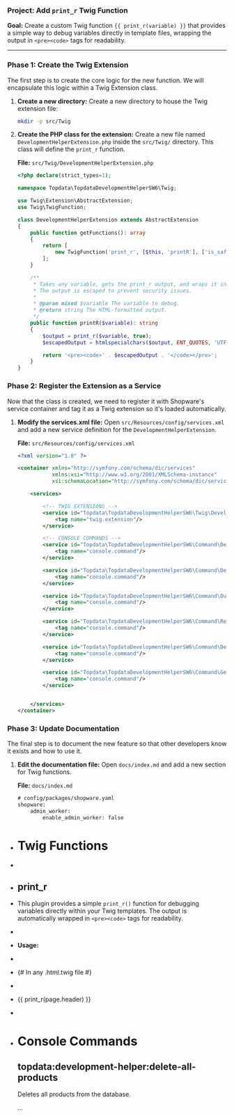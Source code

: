 ### Project: Add `print_r` Twig Function

**Goal:** Create a custom Twig function `{{ print_r(variable) }}` that provides a simple way to debug variables directly in template files, wrapping the output in `<pre><code>` tags for readability.

---

### Phase 1: Create the Twig Extension

The first step is to create the core logic for the new function. We will encapsulate this logic within a Twig Extension class.

1.  **Create a new directory:**
    Create a new directory to house the Twig extension file:
    ```bash
    mkdir -p src/Twig
    ```

2.  **Create the PHP class for the extension:**
    Create a new file named `DevelopmentHelperExtension.php` inside the `src/Twig/` directory. This class will define the `print_r` function.

    **File:** `src/Twig/DevelopmentHelperExtension.php`
    ```php
    <?php declare(strict_types=1);

    namespace Topdata\TopdataDevelopmentHelperSW6\Twig;

    use Twig\Extension\AbstractExtension;
    use Twig\TwigFunction;

    class DevelopmentHelperExtension extends AbstractExtension
    {
        public function getFunctions(): array
        {
            return [
                new TwigFunction('print_r', [$this, 'printR'], ['is_safe' => ['html']]),
            ];
        }

        /**
         * Takes any variable, gets the print_r output, and wraps it in <pre><code> tags.
         * The output is escaped to prevent security issues.
         *
         * @param mixed $variable The variable to debug.
         * @return string The HTML-formatted output.
         */
        public function printR($variable): string
        {
            $output = print_r($variable, true);
            $escapedOutput = htmlspecialchars($output, ENT_QUOTES, 'UTF-8');

            return '<pre><code>' . $escapedOutput . '</code></pre>';
        }
    }
    ```

### Phase 2: Register the Extension as a Service

Now that the class is created, we need to register it with Shopware's service container and tag it as a Twig extension so it's loaded automatically.

1.  **Modify the services.xml file:**
    Open `src/Resources/config/services.xml` and add a new service definition for the `DevelopmentHelperExtension`.

    **File:** `src/Resources/config/services.xml`
    ```xml
    <?xml version="1.0" ?>

    <container xmlns="http://symfony.com/schema/dic/services"
               xmlns:xsi="http://www.w3.org/2001/XMLSchema-instance"
               xsi:schemaLocation="http://symfony.com/schema/dic/services http://symfony.com/schema/dic/services/services-1.0.xsd">

        <services>

            <!-- TWIG EXTENSIONS -->
            <service id="Topdata\TopdataDevelopmentHelperSW6\Twig\DevelopmentHelperExtension">
                <tag name="twig.extension"/>
            </service>

            <!-- CONSOLE COMMANDS -->
            <service id="Topdata\TopdataDevelopmentHelperSW6\Command\DeleteAllProductsCommand" autowire="true">
                <tag name="console.command"/>
            </service>

            <service id="Topdata\TopdataDevelopmentHelperSW6\Command\DeleteUnusedPropertiesCommand" autowire="true">
                <tag name="console.command"/>
            </service>

            <service id="Topdata\TopdataDevelopmentHelperSW6\Command\DumpPluginConfigCommand" autowire="true">
                <tag name="console.command"/>
            </service>

            <service id="Topdata\TopdataDevelopmentHelperSW6\Command\RestorePluginConfigCommand" autowire="true">
                <tag name="console.command"/>
            </service>

            <service id="Topdata\TopdataDevelopmentHelperSW6\Command\DeleteInvalidMediaCommand" autowire="true">
                <tag name="console.command"/>
            </service>

            <service id="Topdata\TopdataDevelopmentHelperSW6\Command\GenerateConfigConstantsCommand" autowire="true">
                <tag name="console.command"/>
            </service>


        </services>
    </container>
    ```

### Phase 3: Update Documentation

The final step is to document the new feature so that other developers know it exists and how to use it.

1.  **Edit the documentation file:**
    Open `docs/index.md` and add a new section for Twig functions.

    **File:** `docs/index.md`
    ```diff
    # config/packages/shopware.yaml
    shopware:
        admin_worker:
            enable_admin_worker: false
    ```
    
+   # Twig Functions
+   
+   ## print_r
+   This plugin provides a simple `print_r()` function for debugging variables directly within your Twig templates. The output is automatically wrapped in `<pre><code>` tags for readability.
+   
+   **Usage:**
+   ```twig
+   {# In any .html.twig file #}
+   
+   {{ print_r(page.header) }}
+   ```
+   
    # Console Commands
    
    ## topdata:development-helper:delete-all-products
    Deletes all products from the database.
    
    ...

